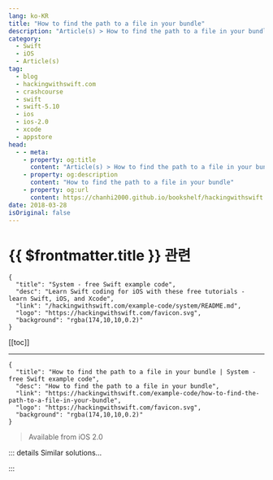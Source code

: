 ```yaml
---
lang: ko-KR
title: "How to find the path to a file in your bundle"
description: "Article(s) > How to find the path to a file in your bundle"
category:
  - Swift
  - iOS
  - Article(s)
tag: 
  - blog
  - hackingwithswift.com
  - crashcourse
  - swift
  - swift-5.10
  - ios
  - ios-2.0
  - xcode
  - appstore
head:
  - - meta:
    - property: og:title
      content: "Article(s) > How to find the path to a file in your bundle"
    - property: og:description
      content: "How to find the path to a file in your bundle"
    - property: og:url
      content: https://chanhi2000.github.io/bookshelf/hackingwithswift.com/example-code/how-to-find-the-path-to-a-file-in-your-bundle.html
date: 2018-03-28
isOriginal: false
---
```


# {{ $frontmatter.title }} 관련

```component VPCard
{
  "title": "System - free Swift example code",
  "desc": "Learn Swift coding for iOS with these free tutorials - learn Swift, iOS, and Xcode",
  "link": "/hackingwithswift.com/example-code/system/README.md",
  "logo": "https://hackingwithswift.com/favicon.svg",
  "background": "rgba(174,10,10,0.2)"
}
```

[[toc]]

---

```component VPCard
{
  "title": "How to find the path to a file in your bundle | System - free Swift example code",
  "desc": "How to find the path to a file in your bundle",
  "link": "https://hackingwithswift.com/example-code/how-to-find-the-path-to-a-file-in-your-bundle",
  "logo": "https://hackingwithswift.com/favicon.svg",
  "background": "rgba(174,10,10,0.2)"
}
```

> Available from iOS 2.0

<!-- TODO: 작성 -->

<!-- 
Being able to provide users with location-specific information immediately makes your app more useful, but asking for a precise location brings up a permission alert and might make them suspicious. Fortunately there's a coarse-grained way you can figure out a user's locate without asking for location permission: `Locale`.

A *locale* is a user's region setting on their device, and you can read it without asking for permission. For example, if the locale is en-US it means they speak English and are in the US; if it's fr-CA it means they speak French are in Canada. This is all wrapped up inside `Locale` and you can query various information from it, but for our simple purpose we're just going to ask what country the user is in:

```swift
let locale = Locale.current
print(locale.regionCode)
```

Now, there is a catch, but this is actually a bonus feature in my eyes: if a user travels abroad, their device will still be configured for their home country, so an American visiting France will still say "US".

Yes, that means you can't use it for location information, but actually it works out better for a lot of apps - for example, why would an American want to see distances in meters rather than miles just because they are traveling?

-->

::: details Similar solutions…

<!--
/example-code/uikit/changing-which-uitabbarcontroller-tabs-can-be-edited">Changing which UITabBarController tabs can be edited 
/quick-start/swiftui/how-to-control-which-navigationsplitview-column-is-shown-in-compact-layouts">How to control which NavigationSplitView column is shown in compact layouts 
/quick-start/swiftui/how-to-control-which-view-is-shown-when-your-app-launches">How to control which view is shown when your app launches 
/quick-start/swiftui/how-to-create-multi-column-lists-using-table">How to create multi-column lists using Table 
/example-code/uikit/how-to-control-which-screen-edges-trigger-system-gestures-using-preferredscreenedgesdeferringsystemgestures">How to control which screen edges trigger system gestures using preferredScreenEdgesDeferringSystemGestures</a>
-->

:::

